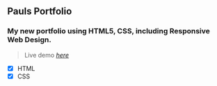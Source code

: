  ## Pauls Portfolio
### My new portfolio using HTML5, CSS, including Responsive Web Design.
> Live demo [_here_](https://zasada94.github.io/Strona-wizyt-wka--portfolio/)

- [x] HTML
- [x] CSS

